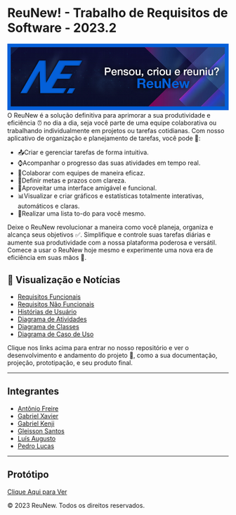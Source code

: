 # ReuNew! - Trabalho de Requisitos de Software - 2023.2

![Banner Screenshot](https://github.com/ReuNew/.github/blob/main/images/banner%20topo.png)
O ReuNew é a solução definitiva para aprimorar a sua produtividade e eficiência ⏰ no dia a dia, seja você parte de uma equipe colaborativa ou trabalhando individualmente em projetos ou tarefas cotidianas. Com nosso aplicativo de organização e planejamento de tarefas, você pode 📄:

- 📤Criar e gerenciar tarefas de forma intuitiva.
- ⌚Acompanhar o progresso das suas atividades em tempo real.
- 👥Colaborar com equipes de maneira eficaz.
- 📅Definir metas e prazos com clareza.
- 🎇Aproveitar uma interface amigável e funcional.
- 📊Visualizar e criar gráficos e estatísticas totalmente interativas, automáticos e claras.
- 📃Realizar uma lista to-do para você mesmo.

Deixe o ReuNew revolucionar a maneira como você planeja, organiza e alcança seus objetivos ✅. Simplifique e controle suas tarefas diárias e aumente sua produtividade com a nossa plataforma poderosa e versátil. Comece a usar o ReuNew hoje mesmo e experimente uma nova era de eficiência em suas mãos 🙌.

## 📲 Visualização e Notícias

<ul>
  <li><a href="https://github.com/ReuNew/Documentacao/blob/main/Requisitos%20de%20Usu%C3%A1rio/RF.md">Requisitos Funcionais</a></li>
  <li><a href="https://github.com/ReuNew/Documentacao/blob/main/Requisitos%20de%20Usu%C3%A1rio/RNF.md">Requisitos Não Funcionais</a></li>
  <li><a href="https://github.com/Organization-ES43C-2023-2/Repositorio-ReuNew/blob/main/Documentacao/Requisitos%20de%20Usu%C3%A1rio/HistoriasdeUsuario.md">Histórias de Usuário</a></li>
  <li><a href="https://github.com/Organization-ES43C-2023-2/Repositorio-ReuNew/blob/main/Documentacao/Diag.%20de%20Atividades.pdf">Diagrama de Atividades</a></li>
  <li><a href="https://github.com/ReuNew/Documentacao/blob/main/Diag.%20de%20Classe.pdf">Diagrama de Classes</a></li>
  <li><a href="https://github.com/Organization-ES43C-2023-2/Repositorio-ReuNew/blob/main/Documentacao/Diag.%20de%20Caso%20de%20Uso.pdf">Diagrama de Caso de Uso</a></li>
</ul>

Clique nos links acima para entrar no nosso repositório e ver o desenvolvimento e andamento do projeto 📰, como a sua documentação, projeção, prototipação, e seu produto final.

---

## Integrantes
<ul>
  <li><a href="https://github.com/AntonioFreire203">Antônio Freire</a></li>
  <li><a href="https://github.com/Xavier909">Gabriel Xavier</a></li>
  <li><a href="https://github.com/Jackoki">Gabriel Kenji</a></li>
  <li><a href="https://github.com/gleisson-santos-dev">Gleisson Santos</a></li>
  <li><a href="https://github.com/LuisAugust01">Luís Augusto</a></li>
  <li><a href="https://github.com/Pedro-Landgraf">Pedro Lucas</a></li>
</ul>

---


## Protótipo
<div>
  <a href="https://www.figma.com/proto/add3sqx5cyeCAwyusF5c8e/ReuNew?type=design&node-id=2-129&t=g8lE6VJjpZzgO1BX-0&scaling=contain&page-id=0%3A1&starting-point-node-id=2%3A125">Clique Aqui para Ver</a>
</div>



© 2023 ReuNew. Todos os direitos reservados.
